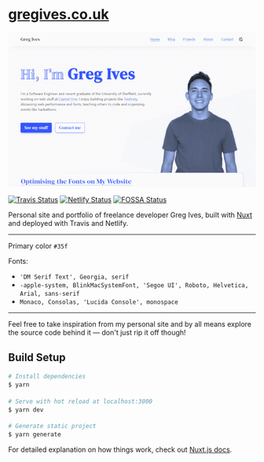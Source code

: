 # [gregives.co.uk](https://gregives.co.uk)

[![Screenshot of gregives.co.uk](./static/preview.gif)](https://gregives.co.uk)

[![Travis Status](https://travis-ci.com/gregives/gregives.co.uk.svg?branch=master)](https://travis-ci.com/gregives/gregives.co.uk)
[![Netlify Status](https://img.shields.io/netlify/9d27f2de-e50e-4a8c-a262-6a24e4a663a8)](https://app.netlify.com/sites/gregives/deploys)
[![FOSSA Status](https://app.fossa.io/api/projects/git%2Bgithub.com%2Fgregives%2Fgregives.co.uk.svg?type=shield)](https://app.fossa.io/projects/git%2Bgithub.com%2Fgregives%2Fgregives.co.uk?ref=badge_shield)

Personal site and portfolio of freelance developer Greg Ives, built with [Nuxt](https://nuxtjs.org) and deployed with Travis and Netlify.

---

Primary color `#35f`

Fonts:

- `'DM Serif Text', Georgia, serif`
- `-apple-system, BlinkMacSystemFont, 'Segoe UI', Roboto, Helvetica, Arial, sans-serif`
- `Monaco, Consolas, 'Lucida Console', monospace`

---

Feel free to take inspiration from my personal site and by all means explore the source code behind it &mdash; don't just rip it off though!

## Build Setup

```bash
# Install dependencies
$ yarn

# Serve with hot reload at localhost:3000
$ yarn dev

# Generate static project
$ yarn generate
```

For detailed explanation on how things work, check out [Nuxt.js docs](https://nuxtjs.org).
